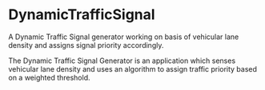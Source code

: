 # DynamicTrafficSignal
A Dynamic Traffic Signal generator working on basis of vehicular lane density and assigns signal priority accordingly.


The Dynamic Traffic Signal Generator is an application which senses vehicular lane density and uses an algorithm to assign traffic priority based on a weighted threshold.

